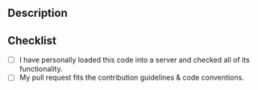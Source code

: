 ## Description

<!-- What does your pull request change? Why should it be merged? Does it fix an issue? -->

## Checklist

<!-- Put an x inside the [ ] to check an item, like so: [x] -->

- [ ] I have personally loaded this code into a server and checked all of its functionality.
- [ ] My pull request fits the contribution guidelines & code conventions.

